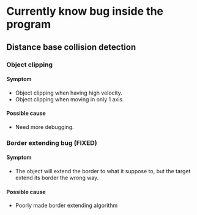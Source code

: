# Currently know bug inside the program

## Distance base collision detection
### Object clipping
#### Symptom
- Object clipping when having high velocity.
- Object clipping when moving in only 1 axis.
#### Possible cause
- Need more debugging.
### Border extending bug (FIXED)
#### Symptom
- The object will extend the border to what it suppose to, but the target extend its border the wrong way.
#### Possible cause
- Poorly made border extending algorithm